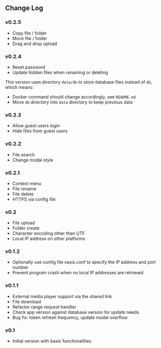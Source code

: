 ## Change Log

### v0.2.5

- Copy file / folder
- Move file / folder
- Drag and drop upload

### v0.2.4

- Reset password
- Update hidden files when renaming or deleting

This version uses directory `data/db` to store database files instead of `db`, which means:

- Docker command should change accordingly, see `README.md`
- Move `db` directory into `data` directory to keep previous data

### v0.2.3

- Allow guest users login
- Hide files from guest users

### v0.2.2

- File search
- Change modal style

### v0.2.1

- Context menu
- File rename
- File delete
- HTTPS via config file

### v0.2

- File upload
- Folder create
- Character encoding other than UTF
- Local IP address on other platforms

### v0.1.2

- Optionally use config file oasis.conf to specify the IP address and port number
- Prevent program crash when no local IP addresses are retrieved

### v0.1.1

- External media player support via the shared link
- File download
- Refactor range request handler
- Check app version against database version for update needs
- Bug fix: token refresh frequency, update modal overflow

### v0.1

- Initial version with basic functionalities.
